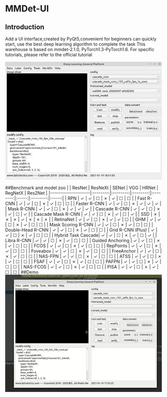 # MMDet-UI

## Introduction

Add a UI interface,created by PyQt5,convenient for beginners can quickly start, use the best deep learning algorithm to complete the task This warehouse is based on mmdet-2.1.0, PyTorch1.3-PyTorch1.6. For specific tutorials, please refer to the official tutorial

![demo image](demo/ui.png)

##Benchmark and model zoo
|                    | ResNet   | ResNeXt  | SENet    | VGG      | HRNet | RegNetX | Res2Net |
|--------------------|:--------:|:--------:|:--------:|:--------:|:-----:|:--------:|:-----:|
| RPN                | ✓        | ✓        | ☐        | ✗        | ✓     | ☐        | ☐     |
| Fast R-CNN         | ✓        | ✓        | ☐        | ✗        | ✓     | ☐        | ☐     |
| Faster R-CNN       | ✓        | ✓        | ☐        | ✗        | ✓     | ✓        | ✓     |
| Mask R-CNN         | ✓        | ✓        | ☐        | ✗        | ✓     | ✓        | ✓     |
| Cascade R-CNN      | ✓        | ✓        | ☐        | ✗        | ✓     | ☐        | ✓     |
| Cascade Mask R-CNN | ✓        | ✓        | ☐        | ✗        | ✓     | ☐        | ✓     |
| SSD                | ✗        | ✗        | ✗        | ✓        | ✗     | ✗        | ✗     |
| RetinaNet          | ✓        | ✓        | ☐        | ✗        | ✓     | ✓        | ☐     |
| GHM                | ✓        | ✓        | ☐        | ✗        | ✓     | ☐        | ☐     |
| Mask Scoring R-CNN | ✓        | ✓        | ☐        | ✗        | ✓     | ☐        | ☐     |
| Double-Head R-CNN  | ✓        | ✓        | ☐        | ✗        | ✓     | ☐        | ☐     |
| Grid R-CNN (Plus)  | ✓        | ✓        | ☐        | ✗        | ✓     | ☐        | ☐     |
| Hybrid Task Cascade| ✓        | ✓        | ☐        | ✗        | ✓     | ☐        | ✓     |
| Libra R-CNN        | ✓        | ✓        | ☐        | ✗        | ✓     | ☐        | ☐     |
| Guided Anchoring   | ✓        | ✓        | ☐        | ✗        | ✓     | ☐        | ☐     |
| FCOS               | ✓        | ✓        | ☐        | ✗        | ✓     | ☐        | ☐     |
| RepPoints          | ✓        | ✓        | ☐        | ✗        | ✓     | ☐        | ☐     |
| Foveabox           | ✓        | ✓        | ☐        | ✗        | ✓     | ☐        | ☐     |
| FreeAnchor         | ✓        | ✓        | ☐        | ✗        | ✓     | ☐        | ☐     |
| NAS-FPN            | ✓        | ✓        | ☐        | ✗        | ✓     | ☐        | ☐     |
| ATSS               | ✓        | ✓        | ☐        | ✗        | ✓     | ☐        | ☐     |
| FSAF               | ✓        | ✓        | ☐        | ✗        | ✓     | ☐        | ☐     |
| PAFPN              | ✓        | ✓        | ☐        | ✗        | ✓     | ☐        | ☐     |
| NAS-FCOS           | ✓        | ✓        | ☐        | ✗        | ✓     | ☐        | ☐     |
| PISA               | ✓        | ✓        | ☐        | ✗        | ✓     | ☐        | ☐     |
##Demo
![demo image](demo/ui_demo.gif)